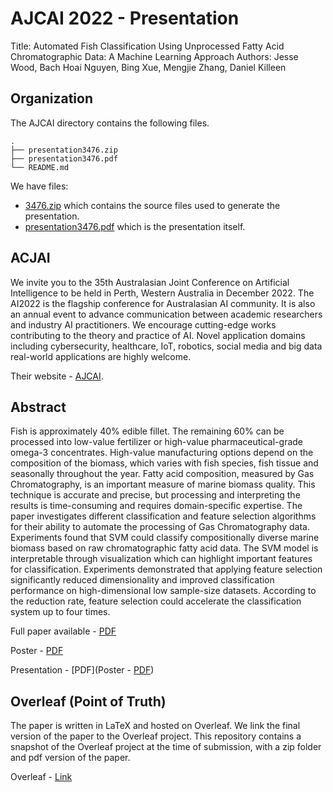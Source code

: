 # AJCAI 2022 - Presentation

Title: Automated Fish Classification Using Unprocessed Fatty Acid Chromatographic Data: A Machine Learning Approach
Authors: Jesse Wood, Bach Hoai Nguyen, Bing Xue, Mengjie Zhang, Daniel Killeen

## Organization

The AJCAI directory contains the following files.

```
.
├── presentation3476.zip
├── presentation3476.pdf
└── README.md
```

We have files:

- [3476.zip](https://github.com/woodRock/fishy-business/blob/main/papers/AJCAI_Presentation/presentation3476.zip) which contains the source files used to generate the presentation.
- [presentation3476.pdf](https://github.com/woodRock/fishy-business/blob/main/papers/AJCAI_Presentation/presentation3476.pdf) which is the presentation itself.

## ACJAI

We invite you to the 35th Australasian Joint Conference on Artificial Intelligence to be held in Perth, Western Australia in December 2022.
The AI2022 is the flagship conference for Australasian AI community. It is also an annual event to advance communication between academic researchers and industry AI practitioners. We encourage cutting-edge works contributing to the theory and practice of AI. Novel application domains including cybersecurity, healthcare, IoT, robotics, social media and big data real-world applications are highly welcome.

Their website - [AJCAI](https://ajcai2022.org/).

## Abstract

Fish is approximately 40\% edible fillet.
The remaining 60\% can be processed into low-value fertilizer or high-value pharmaceutical-grade omega-3 concentrates.
High-value manufacturing options depend on the composition of the biomass, which varies with fish species, fish tissue and seasonally throughout the year.
Fatty acid composition, measured by Gas Chromatography, is an important measure of marine biomass quality.
This technique is accurate and precise, but processing and interpreting the results is time-consuming and requires domain-specific expertise.
The paper investigates different classification and feature selection algorithms for their ability to automate the processing of Gas Chromatography data.
Experiments found that SVM could classify compositionally diverse marine biomass based on raw chromatographic fatty acid data.
The SVM model is interpretable through visualization which can highlight important features for classification.
Experiments demonstrated that applying feature selection significantly reduced dimensionality and improved classification performance on high-dimensional low sample-size datasets.
According to the reduction rate, feature selection could accelerate the classification system up to four times.

Full paper available - [PDF](https://github.com/woodRock/fishy-business/blob/main/papers/AJCAI/paper3476.pdf)

Poster - [PDF](https://github.com/woodRock/fishy-business/blob/main/papers/AJCAI_Poster/poster3476.pdf)

Presentation - [PDF](Poster - [PDF](https://github.com/woodRock/fishy-business/blob/main/papers/AJCAI_Presentation/presentation3476.pdf))

## Overleaf (Point of Truth)

The paper is written in LaTeX and hosted on Overleaf. We link the final version of the paper to the Overleaf project. This repository contains a snapshot of the Overleaf project at the time of submission, with a zip folder and pdf version of the paper.

Overleaf - [Link](https://www.overleaf.com/project/6373424f9b533e6a5306a7fb)

